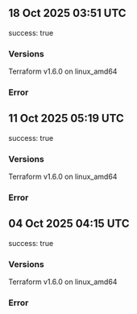 ## 18 Oct 2025 03:51 UTC

success: true

### Versions

Terraform v1.6.0
on linux_amd64

### Error

## 11 Oct 2025 05:19 UTC

success: true

### Versions

Terraform v1.6.0
on linux_amd64

### Error

## 04 Oct 2025 04:15 UTC

success: true

### Versions

Terraform v1.6.0
on linux_amd64

### Error


